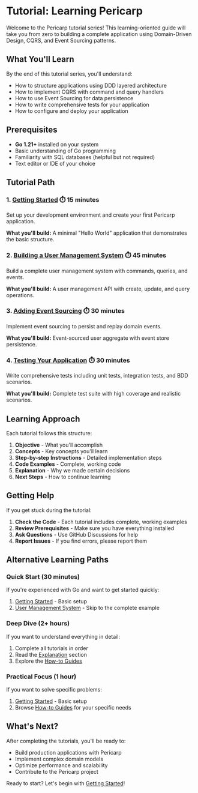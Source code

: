 # Tutorial: Learning Pericarp

Welcome to the Pericarp tutorial series! This learning-oriented guide will take you from zero to building a complete application using Domain-Driven Design, CQRS, and Event Sourcing patterns.

## What You'll Learn

By the end of this tutorial series, you'll understand:

- How to structure applications using DDD layered architecture
- How to implement CQRS with command and query handlers
- How to use Event Sourcing for data persistence
- How to write comprehensive tests for your application
- How to configure and deploy your application

## Prerequisites

- **Go 1.21+** installed on your system
- Basic understanding of Go programming
- Familiarity with SQL databases (helpful but not required)
- Text editor or IDE of your choice

## Tutorial Path

### 1. [Getting Started](getting-started.md) ⏱️ 15 minutes
Set up your development environment and create your first Pericarp application.

**What you'll build:** A minimal "Hello World" application that demonstrates the basic structure.

### 2. [Building a User Management System](user-management.md) ⏱️ 45 minutes
Build a complete user management system with commands, queries, and events.

**What you'll build:** A user management API with create, update, and query operations.

### 3. [Adding Event Sourcing](event-sourcing.md) ⏱️ 30 minutes
Implement event sourcing to persist and replay domain events.

**What you'll build:** Event-sourced user aggregate with event store persistence.

### 4. [Testing Your Application](testing.md) ⏱️ 30 minutes
Write comprehensive tests including unit tests, integration tests, and BDD scenarios.

**What you'll build:** Complete test suite with high coverage and realistic scenarios.

## Learning Approach

Each tutorial follows this structure:

1. **Objective** - What you'll accomplish
2. **Concepts** - Key concepts you'll learn
3. **Step-by-step Instructions** - Detailed implementation steps
4. **Code Examples** - Complete, working code
5. **Explanation** - Why we made certain decisions
6. **Next Steps** - How to continue learning

## Getting Help

If you get stuck during the tutorial:

1. **Check the Code** - Each tutorial includes complete, working examples
2. **Review Prerequisites** - Make sure you have everything installed
3. **Ask Questions** - Use GitHub Discussions for help
4. **Report Issues** - If you find errors, please report them

## Alternative Learning Paths

### Quick Start (30 minutes)
If you're experienced with Go and want to get started quickly:
1. [Getting Started](getting-started.md) - Basic setup
2. [User Management System](user-management.md) - Skip to the complete example

### Deep Dive (2+ hours)
If you want to understand everything in detail:
1. Complete all tutorials in order
2. Read the [Explanation](../explanation/README.md) section
3. Explore the [How-to Guides](../how-to/README.md)

### Practical Focus (1 hour)
If you want to solve specific problems:
1. [Getting Started](getting-started.md) - Basic setup
2. Browse [How-to Guides](../how-to/README.md) for your specific needs

## What's Next?

After completing the tutorials, you'll be ready to:

- Build production applications with Pericarp
- Implement complex domain models
- Optimize performance and scalability
- Contribute to the Pericarp project

Ready to start? Let's begin with [Getting Started](getting-started.md)!